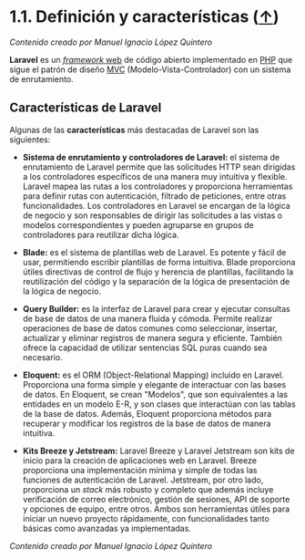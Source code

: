 # 1.1. Definición y características ([↑](README.md))

_Contenido creado por Manuel Ignacio López Quintero_

**Laravel** es un [*framework* web](https://en.wikipedia.org/wiki/Web_framework) de código abierto implementado en [PHP](https://en.wikipedia.org/wiki/PHP) que sigue el patrón de diseño [MVC](https://en.wikipedia.org/wiki/Model%E2%80%93view%E2%80%93controller) (Modelo-Vista-Controlador) con un sistema de enrutamiento.

## Características de Laravel

Algunas de las **características** más destacadas de Laravel son las siguientes:

- **Sistema de enrutamiento y controladores de Laravel:** el sistema de enrutamiento de Laravel permite que las solicitudes HTTP sean dirigidas a los controladores específicos de una manera muy intuitiva y flexible. Laravel mapea las rutas a los controladores y proporciona herramientas para definir rutas con autenticación, filtrado de peticiones, entre otras funcionalidades. Los controladores en Laravel se encargan de la lógica de negocio y son responsables de dirigir las solicitudes a las vistas o modelos correspondientes y pueden agruparse en grupos de controladores para reutilizar dicha lógica.

- **Blade:** es el sistema de plantillas web de Laravel. Es potente y fácil de usar, permitiendo escribir plantillas de forma intuitiva. Blade proporciona útiles directivas de control de flujo y herencia de plantillas, facilitando la reutilización del código y la separación de la lógica de presentación de la lógica de negocio.

- **Query Builder:** es la interfaz de Laravel para crear y ejecutar consultas de base de datos de una manera fluida y cómoda. Permite realizar operaciones de base de datos comunes como seleccionar, insertar, actualizar y eliminar registros de manera segura y eficiente. También ofrece la capacidad de utilizar sentencias SQL puras cuando sea necesario.

- **Eloquent:** es el ORM (Object-Relational Mapping) incluido en Laravel. Proporciona una forma simple y elegante de interactuar con las bases de datos. En Eloquent, se crean "Modelos", que son equivalentes a las entidades en un modelo E-R, y son clases que interactúan con las tablas de la base de datos. Además, Eloquent proporciona métodos para recuperar y modificar los registros de la base de datos de manera intuitiva.

- **Kits Breeze y Jetstream:** Laravel Breeze y Laravel Jetstream son kits de inicio para la creación de aplicaciones web en Laravel. Breeze proporciona una implementación mínima y simple de todas las funciones de autenticación de Laravel. Jetstream, por otro lado, proporciona un *stack* más robusto y completo que además incluye verificación de correo electrónico, gestión de sesiones, API de soporte y opciones de equipo, entre otros. Ambos son herramientas útiles para iniciar un nuevo proyecto rápidamente, con funcionalidades tanto básicas como avanzadas ya implementadas.

_Contenido creado por Manuel Ignacio López Quintero_
